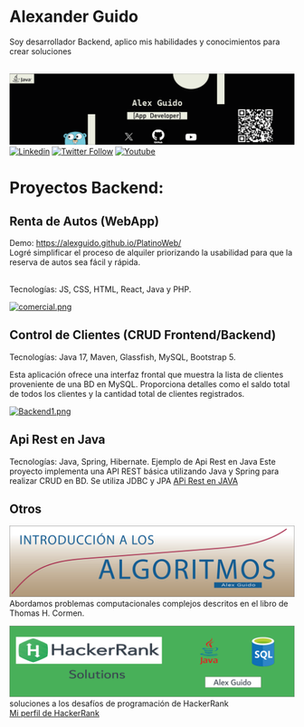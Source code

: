 # Alexander Guido

Soy desarrollador Backend, aplico mis habilidades y conocimientos para crear soluciones </br></br>

<!--Banner (principal)-->
![](https://github.com/AlexGuido/AlexGuido/blob/main/BannerMain.png)
</br>
[![Linkedin](https://img.shields.io/badge/LinkedIn-0077B5?style=for-the-badge&logo=linkedin&logoColor=white)](https://www.linkedin.com/in/alxguido/) 
[![Twitter Follow](https://img.shields.io/badge/AlxGuido-000000?style=for-the-badge&logo=x&logoColor=white)](https://twitter.com/AlxGuido)
[![Youtube](https://img.shields.io/badge/Suscribe-FF0000?style=for-the-badge&logo=youtube&logoColor=white)](https://www.youtube.com/channel/UCadbSxLMjGApOHCK7YeFXug)

# Proyectos Backend:

## Renta de Autos (WebApp)

Demo: https://alexguido.github.io/PlatinoWeb/ <br>
Logré simplificar el proceso de alquiler priorizando la usabilidad para que la reserva de autos sea fácil y rápida. <br> <br>

Tecnologías: JS, CSS, HTML, React, Java y PHP. <br>

[![comercial.png](https://i.postimg.cc/c4NzJ2bq/comercial.png)](https://postimg.cc/rzQjnnTg)


## Control de Clientes (CRUD Frontend/Backend)
Tecnologías: Java 17, Maven, Glassfish, MySQL, Bootstrap 5.

Esta aplicación ofrece una interfaz frontal que muestra la lista de clientes proveniente de una BD en MySQL. Proporciona detalles como el saldo total de todos los clientes y la cantidad total de clientes registrados.

[![Backend1.png](https://i.postimg.cc/13Fxj341/Backend1.png)](https://postimg.cc/sM30BypT)

## Api Rest en Java
Tecnologías: Java, Spring, Hibernate.
Ejemplo de Api Rest en Java Este proyecto implementa una API REST básica utilizando Java y Spring para realizar CRUD en BD. Se utiliza JDBC y JPA
<a href="https://github.com/AlexGuido/Api_Rest">APi Rest en JAVA</a>



## Otros
<!--Banner (Algoritmos)-->
![](https://github.com/AlexGuido/AlexGuido/blob/main/AlgoritmosBest.png)
Abordamos problemas computacionales complejos descritos en el libro de Thomas H. Cormen. 


<!--Banner (HackerRank)-->
![](https://github.com/AlexGuido/AlexGuido/blob/main/HR.png)
soluciones a los desafíos de programación de HackerRank </br>
<a href="https://www.hackerrank.com/profile/alexanderguido">Mi perfil de HackerRank</a>
